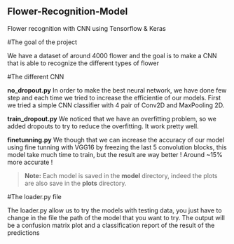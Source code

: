 ## Flower-Recognition-Model
Flower recognition with CNN using Tensorflow & Keras


#The goal of the project

We have a dataset of around 4000 flower and the goal is to make a CNN that is able to recognize the different types of flower

#The different CNN

**no_dropout.py**
In order to make the best neural network, we have done few step and each time we tried to increase the efficientie of our models.
First we tried a simple CNN classifier with 4 pair of Conv2D and MaxPooling 2D.

**train_dropout.py**
We noticed that we have an overfitting problem, so we added dropouts to try to reduce the overfitting. It work pretty well.

**finetunning.py**
We though that we can increase the accuracy of our model using fine tunning with VGG16 by freezing the last 5 convolution blocks,
this model take much time to train, but the result are way better ! Around ~15% more accurate !

>**Note:** Each model is saved in the **model** directory, indeed the plots are also save in the **plots** directory.

#The loader.py file

The loader.py allow us to try the models with testing data, you just have to change in the file the path of the model that you want to try.
The output will be a confusion matrix plot and a classification report of the result of the predictions
